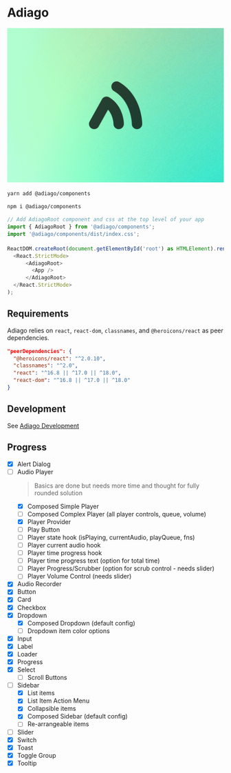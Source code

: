 # Adiago

![Adiago Banner](/assets/Banner.jpg)

```
yarn add @adiago/components
```

```
npm i @adiago/components
```

```javascript
// Add AdiagoRoot component and css at the top level of your app
import { AdiagoRoot } from '@adiago/components';
import '@adiago/components/dist/index.css';

ReactDOM.createRoot(document.getElementById('root') as HTMLElement).render(
  <React.StrictMode>
      <AdiagoRoot>
        <App />
      </AdiagoRoot>
  </React.StrictMode>
);
```

## Requirements

Adiago relies on `react`, `react-dom`, `classnames`, and `@heroicons/react` as peer dependencies.

```json
"peerDependencies": {
  "@heroicons/react": "^2.0.10",
  "classnames": "^2.0",
  "react": "^16.8 || ^17.0 || ^18.0",
  "react-dom": "^16.8 || ^17.0 || ^18.0"
}
```

## Development

See [Adiago Development](/components/development.md)

## Progress

- [x] Alert Dialog
- [ ] Audio Player
  > Basics are done but needs more time and thought for fully rounded solution
  - [x] Composed Simple Player
  - [ ] Composed Complex Player (all player controls, queue, volume)
  - [x] Player Provider
  - [ ] Play Button
  - [ ] Player state hook (isPlaying, currentAudio, playQueue, fns)
  - [ ] Player current audio hook
  - [ ] Player time progress hook
  - [ ] Player time progress text (option for total time)
  - [ ] Player Progress/Scrubber (option for scrub control - needs slider)
  - [ ] Player Volume Control (needs slider)
- [x] Audio Recorder
- [x] Button
- [x] Card
- [x] Checkbox
- [x] Dropdown
  - [x] Composed Dropdown (default config)
  - [ ] Dropdown item color options
- [x] Input
- [x] Label
- [x] Loader
- [x] Progress
- [x] Select
  - [ ] Scroll Buttons
- [ ] Sidebar
  - [x] List items
  - [x] List Item Action Menu
  - [x] Collapsible items
  - [x] Composed Sidebar (default config)
  - [ ] Re-arrangeable items
- [ ] Slider
- [x] Switch
- [x] Toast
- [x] Toggle Group
- [x] Tooltip
